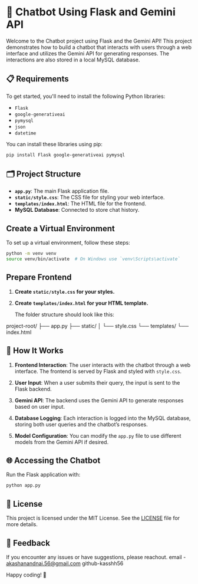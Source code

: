 # 🤖 Chatbot Using Flask and Gemini API

Welcome to the Chatbot project using Flask and the Gemini API! This project demonstrates how to build a chatbot that interacts with users through a web interface and utilizes the Gemini API for generating responses. The interactions are also stored in a local MySQL database.

## 📋 Requirements

To get started, you'll need to install the following Python libraries:

- `Flask`
- `google-generativeai`
- `pymysql`
- `json`
- `datetime`

You can install these libraries using pip:

```bash
pip install Flask google-generativeai pymysql
```
## 🗂️ Project Structure

- **`app.py`**: The main Flask application file.
- **`static/style.css`**: The CSS file for styling your web interface.
- **`templates/index.html`**: The HTML file for the frontend.
- **MySQL Database**: Connected to store chat history.

## Create a Virtual Environment

To set up a virtual environment, follow these steps:

```bash
python -m venv venv
source venv/bin/activate  # On Windows use `venv\Scripts\activate`
```
## Prepare Frontend

1. **Create `static/style.css` for your styles.**

2. **Create `templates/index.html` for your HTML template.**

   The folder structure should look like this:

project-root/
├── app.py
├── static/
│   └── style.css
└── templates/
    └── index.html
## 🚀 How It Works

1. **Frontend Interaction**: The user interacts with the chatbot through a web interface. The frontend is served by Flask and styled with `style.css`.

2. **User Input**: When a user submits their query, the input is sent to the Flask backend.

3. **Gemini API**: The backend uses the Gemini API to generate responses based on user input.

4. **Database Logging**: Each interaction is logged into the MySQL database, storing both user queries and the chatbot’s responses.

5. **Model Configuration**: You can modify the `app.py` file to use different models from the Gemini API if desired.

## 🌐 Accessing the Chatbot

Run the Flask application with:

```bash
python app.py
```

## 📄 License

This project is licensed under the MIT License. See the [LICENSE](LICENSE) file for more details.

## 📢 Feedback

If you encounter any issues or have suggestions, please reachout.
email - akashanandnai.56@gmail.com
github-kasshh56

Happy coding! 🚀




